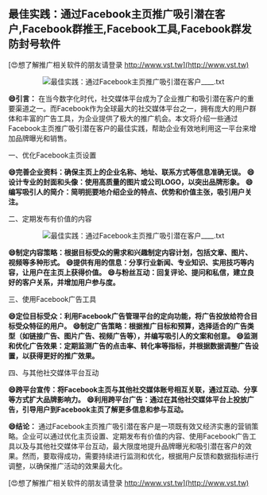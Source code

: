 ## **最佳实践：通过Facebook主页推广吸引潜在客户,Facebook群推王,Facebook工具,Facebook群发防封号软件**

[😍想了解推广相关软件的朋友请登录 http://www.vst.tw](http://www.vst.tw)

 <center><img src="https://vst.tw/MP4/tuiguang/png/3.png" alt="最佳实践：通过Facebook主页推广吸引潜在客户____.txt"></center>

**😄引言：**
在当今数字化时代，社交媒体平台成为了企业推广和吸引潜在客户的重要渠道之一。而Facebook作为全球最大的社交媒体平台之一，拥有庞大的用户群体和丰富的广告工具，为企业提供了极大的推广机会。本文将介绍一些通过Facebook主页推广吸引潜在客户的最佳实践，帮助企业有效地利用这一平台来增加品牌曝光和销售。

一、优化Facebook主页设置

**😄完善企业资料：确保主页上的企业名称、地址、联系方式等信息准确无误。**
**😄设计专业的封面和头像：使用高质量的图片或公司LOGO，以突出品牌形象。**
**😄编写吸引人的简介：简明扼要地介绍企业的特点、优势和价值主张，吸引用户关注。**

二、定期发布有价值的内容

 <center><img src="https://vst.tw/MP4/tuiguang/png/6.png" alt="最佳实践：通过Facebook主页推广吸引潜在客户____.txt"></center>

**😄制定内容策略：根据目标受众的需求和兴趣制定内容计划，包括文章、图片、视频等多种形式。**
**😄提供有用的信息：分享行业新闻、专业知识、实用技巧等内容，让用户在主页上获得价值。**
**😄与粉丝互动：回复评论、提问和私信，建立良好的客户关系，并增加用户参与度。**

三、使用Facebook广告工具

**😄定位目标受众：利用Facebook广告管理平台的定向功能，将广告投放给符合目标受众特征的用户。**
**😄制定广告策略：根据推广目标和预算，选择适合的广告类型（如链接广告、图片广告、视频广告等），并编写吸引人的文案和创意。**
**😄监测和优化广告效果：定期监测广告的点击率、转化率等指标，并根据数据调整广告设置，以获得更好的推广效果。**

四、与其他社交媒体平台互动

**😄跨平台宣传：将Facebook主页与其他社交媒体账号相互关联，通过互动、分享等方式扩大品牌影响力。**
**😄利用跨平台广告：通过在其他社交媒体平台上投放广告，引导用户到Facebook主页了解更多信息和参与互动。**

**😄结论：**
通过Facebook主页推广吸引潜在客户是一项既有效又经济实惠的营销策略。企业可以通过优化主页设置、定期发布有价值的内容、使用Facebook广告工具以及与其他社交媒体平台互动，最大限度地提升品牌曝光和吸引潜在客户的效果。然而，要取得成功，需要持续进行监测和优化，根据用户反馈和数据指标进行调整，以确保推广活动的效果最大化。

[😍想了解推广相关软件的朋友请登录 http://www.vst.tw](http://www.vst.tw)



